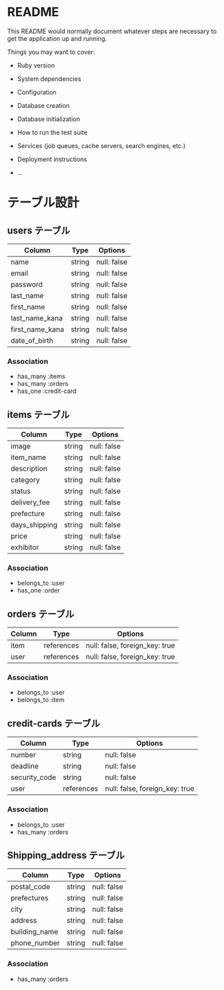 # README

This README would normally document whatever steps are necessary to get the
application up and running.

Things you may want to cover:

* Ruby version

* System dependencies

* Configuration

* Database creation

* Database initialization

* How to run the test suite

* Services (job queues, cache servers, search engines, etc.)

* Deployment instructions

* ...

# テーブル設計

## users テーブル

| Column          | Type   | Options     |
| --------------- | ------ | ----------- |
| name            | string | null: false |
| email           | string | null: false |
| password        | string | null: false |
| last_name       | string | null: false |
| first_name      | string | null: false |
| last_name_kana  | string | null: false |
| first_name_kana | string | null: false |
| date_of_birth   | string | null: false |

### Association

- has_many :items
- has_many :orders
- has_one :credit-card

## items テーブル

| Column        | Type   | Options     |
| ------------- | ------ | ----------- |
| image         | string | null: false |
| item_name     | string | null: false |
| description   | string | null: false |
| category      | string | null: false |
| status        | string | null: false |
| delivery_fee  | string | null: false |
| prefecture    | string | null: false |
| days_shipping | string | null: false |
| price         | string | null: false |
| exhibitor     | string | null: false |

### Association

- belongs_to :user
- has_one :order

## orders テーブル

| Column | Type       | Options                        |
| ------ | ---------- | ------------------------------ |
| item   | references | null: false, foreign_key: true |
| user   | references | null: false, foreign_key: true |

### Association

- belongs_to :user
- belongs_to :item

## credit-cards テーブル

| Column        | Type       | Options                        |
| ------------- | ---------- | ------------------------------ |
| number        | string     | null: false                    |
| deadline      | string     | null: false                    |
| security_code | string     | null: false                    |
| user          | references | null: false, foreign_key: true |

### Association

- belongs_to :user
- has_many :orders

## Shipping_address テーブル

| Column        | Type   | Options     |
| ------------- | ------ | ----------- |
| postal_code   | string | null: false |
| prefectures   | string | null: false |
| city          | string | null: false |
| address       | string | null: false |
| building_name | string | null: false |
| phone_number  | string | null: false |

### Association

- has_many :orders
